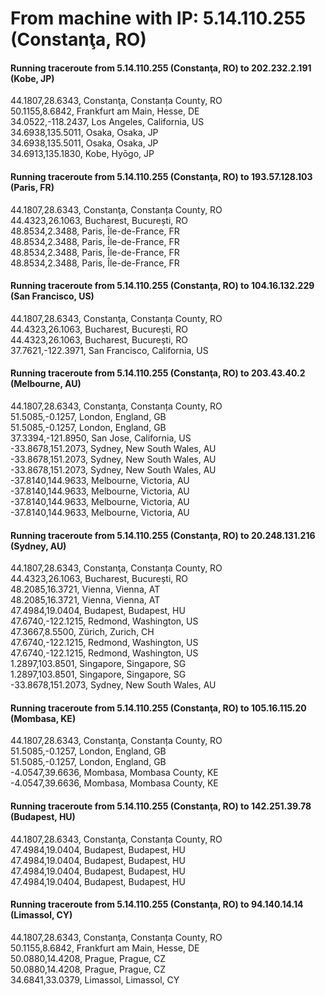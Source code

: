 # From machine with IP: 5.14.110.255 (Constanţa, RO)

#### Running traceroute from 5.14.110.255 (Constanţa, RO) to 202.232.2.191 (Kobe, JP)
44.1807,28.6343, Constanţa, Constanța County, RO  
50.1155,8.6842, Frankfurt am Main, Hesse, DE  
34.0522,-118.2437, Los Angeles, California, US  
34.6938,135.5011, Osaka, Osaka, JP  
34.6938,135.5011, Osaka, Osaka, JP  
34.6913,135.1830, Kobe, Hyōgo, JP  

#### Running traceroute from 5.14.110.255 (Constanţa, RO) to 193.57.128.103 (Paris, FR)
44.1807,28.6343, Constanţa, Constanța County, RO  
44.4323,26.1063, Bucharest, București, RO  
48.8534,2.3488, Paris, Île-de-France, FR  
48.8534,2.3488, Paris, Île-de-France, FR  
48.8534,2.3488, Paris, Île-de-France, FR  
48.8534,2.3488, Paris, Île-de-France, FR  

#### Running traceroute from 5.14.110.255 (Constanţa, RO) to 104.16.132.229 (San Francisco, US)
44.1807,28.6343, Constanţa, Constanța County, RO  
44.4323,26.1063, Bucharest, București, RO  
44.4323,26.1063, Bucharest, București, RO  
37.7621,-122.3971, San Francisco, California, US  

#### Running traceroute from 5.14.110.255 (Constanţa, RO) to 203.43.40.2 (Melbourne, AU)
44.1807,28.6343, Constanţa, Constanța County, RO  
51.5085,-0.1257, London, England, GB  
51.5085,-0.1257, London, England, GB  
37.3394,-121.8950, San Jose, California, US  
-33.8678,151.2073, Sydney, New South Wales, AU  
-33.8678,151.2073, Sydney, New South Wales, AU  
-33.8678,151.2073, Sydney, New South Wales, AU  
-37.8140,144.9633, Melbourne, Victoria, AU  
-37.8140,144.9633, Melbourne, Victoria, AU  
-37.8140,144.9633, Melbourne, Victoria, AU  
-37.8140,144.9633, Melbourne, Victoria, AU  

#### Running traceroute from 5.14.110.255 (Constanţa, RO) to 20.248.131.216 (Sydney, AU)
44.1807,28.6343, Constanţa, Constanța County, RO  
44.4323,26.1063, Bucharest, București, RO  
48.2085,16.3721, Vienna, Vienna, AT  
48.2085,16.3721, Vienna, Vienna, AT  
47.4984,19.0404, Budapest, Budapest, HU  
47.6740,-122.1215, Redmond, Washington, US  
47.3667,8.5500, Zürich, Zurich, CH  
47.6740,-122.1215, Redmond, Washington, US  
47.6740,-122.1215, Redmond, Washington, US  
1.2897,103.8501, Singapore, Singapore, SG  
1.2897,103.8501, Singapore, Singapore, SG  
-33.8678,151.2073, Sydney, New South Wales, AU  

#### Running traceroute from 5.14.110.255 (Constanţa, RO) to 105.16.115.20 (Mombasa, KE)
44.1807,28.6343, Constanţa, Constanța County, RO  
51.5085,-0.1257, London, England, GB  
51.5085,-0.1257, London, England, GB  
-4.0547,39.6636, Mombasa, Mombasa County, KE  
-4.0547,39.6636, Mombasa, Mombasa County, KE  

#### Running traceroute from 5.14.110.255 (Constanţa, RO) to 142.251.39.78 (Budapest, HU)
44.1807,28.6343, Constanţa, Constanța County, RO  
47.4984,19.0404, Budapest, Budapest, HU  
47.4984,19.0404, Budapest, Budapest, HU  
47.4984,19.0404, Budapest, Budapest, HU  
47.4984,19.0404, Budapest, Budapest, HU  

#### Running traceroute from 5.14.110.255 (Constanţa, RO) to 94.140.14.14 (Limassol, CY)
44.1807,28.6343, Constanţa, Constanța County, RO  
50.1155,8.6842, Frankfurt am Main, Hesse, DE  
50.0880,14.4208, Prague, Prague, CZ  
50.0880,14.4208, Prague, Prague, CZ  
34.6841,33.0379, Limassol, Limassol, CY  